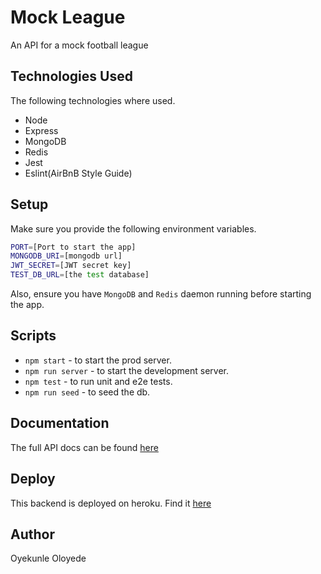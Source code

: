 # Mock League

An API for a mock football league

## Technologies Used

The following technologies where used.

- Node
- Express
- MongoDB
- Redis
- Jest
- Eslint(AirBnB Style Guide)

## Setup

Make sure you provide the following environment variables.

```sh
PORT=[Port to start the app]
MONGODB_URI=[mongodb url]
JWT_SECRET=[JWT secret key]
TEST_DB_URL=[the test database]
```

Also, ensure you have `MongoDB` and `Redis` daemon running before starting the app.

## Scripts

- `npm start` - to start the prod server.
- `npm run server` - to start the development server.
- `npm test` - to run unit and e2e tests.
- `npm run seed` - to seed the db.

## Documentation

The full API docs can be found [here](https://documenter.getpostman.com/view/6495381/SWE6aHtB)

## Deploy

This backend is deployed on heroku. Find it [here](https://mock-fl.herokuapp.com/)

## Author

Oyekunle Oloyede
